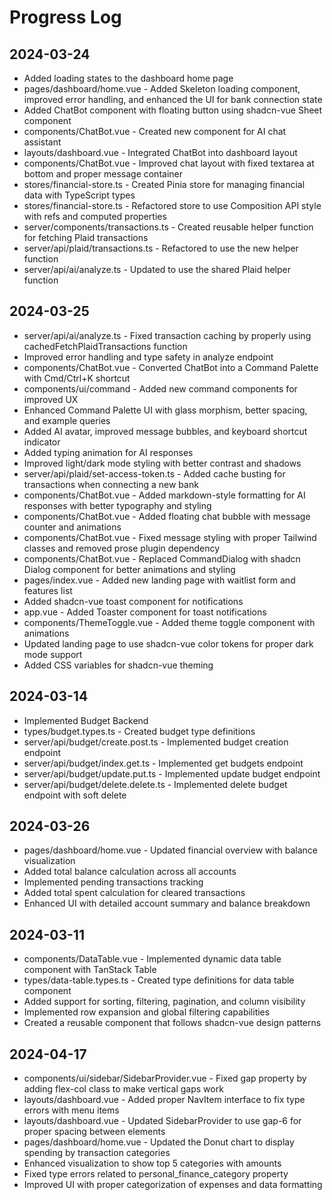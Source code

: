 # Progress Log

## 2024-03-24
- Added loading states to the dashboard home page
- pages/dashboard/home.vue - Added Skeleton loading component, improved error handling, and enhanced the UI for bank connection state
- Added ChatBot component with floating button using shadcn-vue Sheet component
- components/ChatBot.vue - Created new component for AI chat assistant
- layouts/dashboard.vue - Integrated ChatBot into dashboard layout
- components/ChatBot.vue - Improved chat layout with fixed textarea at bottom and proper message container
- stores/financial-store.ts - Created Pinia store for managing financial data with TypeScript types
- stores/financial-store.ts - Refactored store to use Composition API style with refs and computed properties
- server/components/transactions.ts - Created reusable helper function for fetching Plaid transactions
- server/api/plaid/transactions.ts - Refactored to use the new helper function
- server/api/ai/analyze.ts - Updated to use the shared Plaid helper function

## 2024-03-25
- server/api/ai/analyze.ts - Fixed transaction caching by properly using cachedFetchPlaidTransactions function
- Improved error handling and type safety in analyze endpoint
- components/ChatBot.vue - Converted ChatBot into a Command Palette with Cmd/Ctrl+K shortcut
- components/ui/command - Added new command components for improved UX
- Enhanced Command Palette UI with glass morphism, better spacing, and example queries
- Added AI avatar, improved message bubbles, and keyboard shortcut indicator
- Added typing animation for AI responses
- Improved light/dark mode styling with better contrast and shadows
- server/api/plaid/set-access-token.ts - Added cache busting for transactions when connecting a new bank
- components/ChatBot.vue - Added markdown-style formatting for AI responses with better typography and styling
- components/ChatBot.vue - Added floating chat bubble with message counter and animations
- components/ChatBot.vue - Fixed message styling with proper Tailwind classes and removed prose plugin dependency
- components/ChatBot.vue - Replaced CommandDialog with shadcn Dialog component for better animations and styling
- pages/index.vue - Added new landing page with waitlist form and features list
- Added shadcn-vue toast component for notifications
- app.vue - Added Toaster component for toast notifications
- components/ThemeToggle.vue - Added theme toggle component with animations
- Updated landing page to use shadcn-vue color tokens for proper dark mode support
- Added CSS variables for shadcn-vue theming 

## 2024-03-14
- Implemented Budget Backend
- types/budget.types.ts - Created budget type definitions
- server/api/budget/create.post.ts - Implemented budget creation endpoint
- server/api/budget/index.get.ts - Implemented get budgets endpoint
- server/api/budget/update.put.ts - Implemented update budget endpoint
- server/api/budget/delete.delete.ts - Implemented delete budget endpoint with soft delete

## 2024-03-26
- pages/dashboard/home.vue - Updated financial overview with balance visualization
- Added total balance calculation across all accounts
- Implemented pending transactions tracking
- Added total spent calculation for cleared transactions
- Enhanced UI with detailed account summary and balance breakdown

## 2024-03-11
- components/DataTable.vue - Implemented dynamic data table component with TanStack Table
- types/data-table.types.ts - Created type definitions for data table component
- Added support for sorting, filtering, pagination, and column visibility
- Implemented row expansion and global filtering capabilities
- Created a reusable component that follows shadcn-vue design patterns

## 2024-04-17
- components/ui/sidebar/SidebarProvider.vue - Fixed gap property by adding flex-col class to make vertical gaps work
- layouts/dashboard.vue - Added proper NavItem interface to fix type errors with menu items
- layouts/dashboard.vue - Updated SidebarProvider to use gap-6 for proper spacing between elements
- pages/dashboard/home.vue - Updated the Donut chart to display spending by transaction categories
- Enhanced visualization to show top 5 categories with amounts
- Fixed type errors related to personal_finance_category property
- Improved UI with proper categorization of expenses and data formatting
